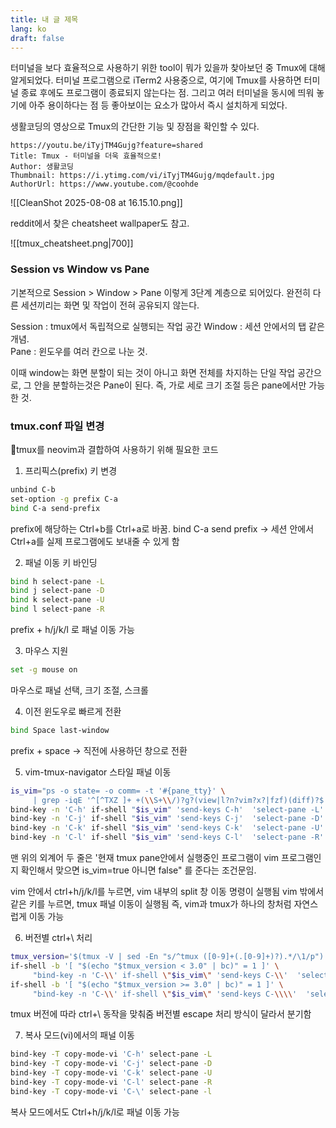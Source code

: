 ```yaml
---
title: 내 글 제목
lang: ko
draft: false
---
```


터미널을 보다 효율적으로 사용하기 위한 tool이 뭐가 있을까 찾아보던 중 Tmux에 대해 알게되었다.  터미널 프로그램으로 iTerm2 사용중으로, 여기에 Tmux를 사용하면 터미널 종료 후에도 프로그램이 종료되지 않는다는 점.  그리고 여러 터미널을 동시에 띄워 놓기에 아주 용이하다는 점 등 좋아보이는 요소가 많아서 즉시 설치하게 되었다. 

생활코딩의 영상으로 Tmux의 간단한 기능 및 장점을 확인할 수 있다. 
```vid
https://youtu.be/iTyjTM4Gujg?feature=shared
Title: Tmux - 터미널을 더욱 효율적으로!
Author: 생활코딩
Thumbnail: https://i.ytimg.com/vi/iTyjTM4Gujg/mqdefault.jpg
AuthorUrl: https://www.youtube.com/@coohde
```



![[CleanShot 2025-08-08 at 16.15.10.png]]


reddit에서 찾은 cheatsheet wallpaper도 참고. 

![[tmux_cheatsheet.png|700]]


### Session vs Window vs Pane
기본적으로 Session > Window > Pane 이렇게 3단계 계층으로 되어있다.
완전히 다른 세션끼리는 화면 및 작업이 전혀 공유되지 않는다. 

Session : tmux에서 독립적으로 실행되는 작업 공간 
Window : 세션 안에서의 탭 같은 개념.  
Pane : 윈도우를 여러 칸으로 나눈 것. 

이때 window는 화면 분할이 되는 것이 아니고 화면 전체를 차지하는 단일 작업 공간으로, 그 안을 분할하는것은 Pane이 된다. 즉, 가로 세로 크기 조절 등은 pane에서만 가능한 것. 


### tmux.conf 파일 변경 

tmux를 neovim과 결합하여 사용하기 위해 필요한 코드 

1. 프리픽스(prefix) 키 변경 

```bash
unbind C-b
set-option -g prefix C-a
bind C-a send-prefix
```

prefix에 해당하는 Ctrl+b를 Ctrl+a로 바꿈.
bind C-a send prefix -> 세션 안에서 Ctrl+a를 실제 프로그램에도 보내줄 수 있게 함 


2. 패널 이동 키 바인딩 

```bash
bind h select-pane -L
bind j select-pane -D
bind k select-pane -U
bind l select-pane -R
```

prefix + h/j/k/l 로 패널 이동 가능

3. 마우스 지원
```bash
set -g mouse on
```
마우스로 패널 선택, 크기 조절, 스크롤

4. 이전 윈도우로 빠르게 전환
```bash
bind Space last-window
```
prefix + space -> 직전에 사용하던 창으로 전환

5. vim-tmux-navigator 스타일 패널 이동 
```bash
is_vim="ps -o state= -o comm= -t '#{pane_tty}' \
     | grep -iqE '^[^TXZ ]+ +(\\S+\\/)?g?(view|l?n?vim?x?|fzf)(diff)?$'"
bind-key -n 'C-h' if-shell "$is_vim" 'send-keys C-h'  'select-pane -L'
bind-key -n 'C-j' if-shell "$is_vim" 'send-keys C-j'  'select-pane -D'
bind-key -n 'C-k' if-shell "$is_vim" 'send-keys C-k'  'select-pane -U'
bind-key -n 'C-l' if-shell "$is_vim" 'send-keys C-l'  'select-pane -R'
```

맨 위의 외계어 두 줄은 '현재 tmux pane안에서 실행중인 프로그램이 vim 프로그램인지 확인해서 맞으면 is_vim=true 아니면 false" 를 준다는 조건문임. 

vim 안에서 ctrl+h/j/k/l를 누르면, vim 내부의 split 창 이동 명령이 실행됨 
vim 밖에서 같은 키를 누르면, tmux 패널 이동이 실행됨 
즉, vim과 tmux가 하나의 창처럼 자연스럽게 이동 가능 


6. 버전별 ctrl+\ 처리
```bash
tmux_version='$(tmux -V | sed -En "s/^tmux ([0-9]+(.[0-9]+)?).*/\1/p")'
if-shell -b '[ "$(echo "$tmux_version < 3.0" | bc)" = 1 ]' \
     "bind-key -n 'C-\\' if-shell \"$is_vim\" 'send-keys C-\\'  'select-pane -l'"
if-shell -b '[ "$(echo "$tmux_version >= 3.0" | bc)" = 1 ]' \
     "bind-key -n 'C-\\' if-shell \"$is_vim\" 'send-keys C-\\\\'  'select-pane -l'"
```

tmux 버전에 따라 ctrl+\ 동작을 맞춰줌 
버전별 escape 처리 방식이 달라서 분기함 

7. 복사 모드(vi)에서의 패널 이동 
```bash
bind-key -T copy-mode-vi 'C-h' select-pane -L
bind-key -T copy-mode-vi 'C-j' select-pane -D
bind-key -T copy-mode-vi 'C-k' select-pane -U
bind-key -T copy-mode-vi 'C-l' select-pane -R
bind-key -T copy-mode-vi 'C-\' select-pane -l
```

복사 모드에서도 Ctrl+h/j/k/l로 패널 이동 가능 


